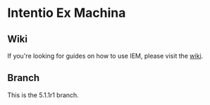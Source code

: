 Intentio Ex Machina
===================

Wiki
----

If you're looking for guides on how to use IEM, please visit the [wiki](https://github.com/intentio-ex-machina/Intentio-Ex-Machina/wiki).

Branch
------

This is the 5.1.1r1 branch.
